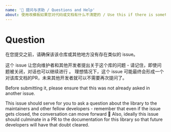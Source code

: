 ```yaml
---
name: '🤔 提问与求助 / Questions and Help'
about: 使用改模板如果您对代码或文档有什么不清楚的 / Use this if there is something not clear about the code or its docs.
---
```


# Question

在您提交之前，请确保该该仓库或其他地方没有存在类似的 issue。

这个 issue 让您向维护者和其他开发者提出关于这个库的问题 - 请记住，即使问题被关闭，对话也可以继续进行 。
理想情况下，这个 issue 可能最终会形成一个对该库文档的PR，未来其他开发者就可以不需要再次提问了。

Before submitting it, please ensure that this was not already asked in another issue.

This issue should serve for you to ask a question about the library to the maintainers and other fellow developers - remember that even if the issue gets closed, the conversation can move forward 🤗
Also, ideally this issue should culminate in a PR to the documentation for this library so that future developers will have that doubt cleared.